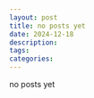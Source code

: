 ```yaml
---
layout: post
title: no posts yet
date: 2024-12-18
description: 
tags: 
categories: 
---
```


no posts yet